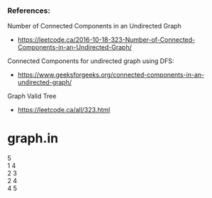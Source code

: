 ### References:

Number of Connected Components in an Undirected Graph 
* https://leetcode.ca/2016-10-18-323-Number-of-Connected-Components-in-an-Undirected-Graph/

Connected Components for undirected graph using DFS: 
* https://www.geeksforgeeks.org/connected-components-in-an-undirected-graph/

Graph Valid Tree
* https://leetcode.ca/all/323.html 

# graph.in
5 <br/>
1 4 <br/>
2 3  <br/>
2 4 <br/>
4 5 <br/>

